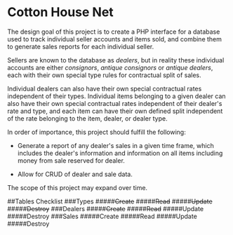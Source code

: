Cotton House Net
================

The design goal of this project is to create a PHP interface for a
database used to track individual seller accounts and items sold,
and combine them to generate sales reports for each individual seller.

Sellers are known to the database as *dealers*, but in reality these
individual accounts are either *consignors*, *antique consignors* or
*antique dealers*, each with their own special type rules for
contractual split of sales.

Individual dealers can also have their own special contractual rates
independent of their types. Individual items belonging to a given
dealer can also have their own special contractual rates independent
of their dealer's rate and type, and each item can have their own
defined split independent of the rate belonging to the item, dealer,
or dealer type.

In order of importance, this project should fulfill the following:

+ Generate a report of any dealer's sales in a given time frame,
which includes the dealer's information and information on all items
including money from sale reserved for dealer.

+ Allow for CRUD of dealer and sale data.

The scope of this project may expand over time.

##Tables Checklist
###Types
#####~~Create~~
#####~~Read~~
#####~~Update~~
#####~~Destroy~~
###Dealers
#####~~Create~~
#####~~Read~~
#####Update
#####Destroy
###Sales
#####Create
#####Read
#####Update
#####Destroy
